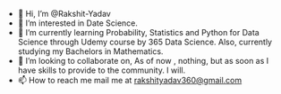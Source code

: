 - 👋 Hi, I’m @Rakshit-Yadav
- 👀 I’m interested in Date Science.
- 🌱 I’m currently learning Probability, Statistics and Python for Data Science through Udemy course by 365 Data Science. Also, currently studying my Bachelors in Mathematics.
- 💞️ I’m looking to collaborate on, As of now , nothing, but as soon as I have skills to provide to the community. I will.
- 📫 How to reach me mail me at rakshityadav360@gmail.com

<!---
Rakshit-Yadav/Rakshit-Yadav is a ✨ special ✨ repository because its `README.md` (this file) appears on your GitHub profile.
You can click the Preview link to take a look at your changes.
--->
